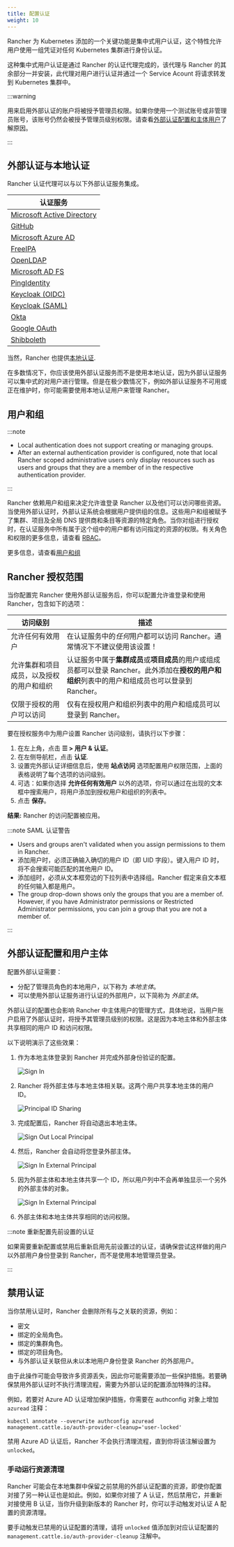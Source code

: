 ```yaml
---
title: 配置认证
weight: 10
---
```


<head>
  <link rel="canonical" href="https://ranchermanager.docs.rancher.com/zh/how-to-guides/new-user-guides/authentication-permissions-and-global-configuration/authentication-config"/>
</head>

Rancher 为 Kubernetes 添加的一个关键功能是集中式用户认证，这个特性允许用户使用一组凭证对任何 Kubernetes 集群进行身份认证。

这种集中式用户认证是通过 Rancher 的认证代理完成的，该代理与 Rancher 的其余部分一并安装，此代理对用户进行认证并通过一个 Service Acount 将请求转发到 Kubernetes 集群中。

:::warning

用来启用外部认证的账户将被授予管理员权限。如果你使用一个测试账号或非管理员账号，该账号仍然会被授予管理员级别权限。请查看[外部认证配置和主体用户](#外部认证配置和用户主体)了解原因。

:::

## 外部认证与本地认证

Rancher 认证代理可以与以下外部认证服务集成。

| 认证服务                                                                                                               |
| ---------------------------------------------------------------------------------------------------------------------- |
| [Microsoft Active Directory](configure-active-directory.md)                                                            |
| [GitHub](configure-github.md)                                                                                          |
| [Microsoft Azure AD](configure-azure-ad.md)                                                                            |
| [FreeIPA](configure-freeipa.md)                                                                                        |
| [OpenLDAP](../configure-openldap/configure-openldap.md)                                                                |
| [Microsoft AD FS](../configure-microsoft-ad-federation-service-saml/configure-microsoft-ad-federation-service-saml.md) |
| [PingIdentity](configure-pingidentity.md)                                                                              |
| [Keycloak (OIDC)](configure-keycloak-oidc.md)                                                                          |
| [Keycloak (SAML)](configure-keycloak-saml.md)                                                                          |
| [Okta](configure-okta-saml.md)                                                                                         |
| [Google OAuth](configure-google-oauth.md)                                                                              |
| [Shibboleth](../configure-shibboleth-saml/configure-shibboleth-saml.md)                                                |

当然，Rancher 也提供[本地认证](create-local-users.md).

在多数情况下，你应该使用外部认证服务而不是使用本地认证，因为外部认证服务可以集中式的对用户进行管理。但是在极少数情况下，例如外部认证服务不可用或正在维护时，你可能需要使用本地认证用户来管理 Rancher。

## 用户和组

:::note

- Local authentication does not support creating or managing groups.
- After an external authentication provider is configured, note that local Rancher scoped administrative users only display resources such as users and groups that they are a member of in the respective authentication provider.

:::

Rancher 依赖用户和组来决定允许谁登录 Rancher 以及他们可以访问哪些资源。当使用外部认证时，外部认证系统会根据用户提供组的信息。这些用户和组被赋予了集群、项目及全局 DNS 提供商和条目等资源的特定角色。当你对组进行授权时，在认证服务中所有属于这个组中的用户都有访问指定的资源的权限。有关角色和权限的更多信息，请查看 [RBAC](../manage-role-based-access-control-rbac/manage-role-based-access-control-rbac.md)。

更多信息，请查看[用户和组](manage-users-and-groups.md)

## Rancher 授权范围

当你配置完 Rancher 使用外部认证服务后，你可以配置允许谁登录和使用 Rancher，包含如下的选项：

| 访问级别                                 | 描述                                                                                                                                               |
| ---------------------------------------- | -------------------------------------------------------------------------------------------------------------------------------------------------- |
| 允许任何有效用户                         | 在认证服务中的*任何*用户都可以访问 Rancher。通常情况下不建议使用该设置！                                                                           |
| 允许集群和项目成员，以及授权的用户和组织 | 认证服务中属于**集群成员**或**项目成员**的用户或组成员都可以登录 Rancher。此外添加在**授权的用户和组织**列表中的用户和组成员也可以登录到 Rancher。 |
| 仅限于授权的用户可以访问                 | 仅有在授权用户和组织列表中的用户和组成员可以登录到 Rancher。                                                                                       |

要在授权服务中为用户设置 Rancher 访问级别，请执行以下步骤：

1. 在左上角，点击 **☰ > 用户 & 认证**。
1. 在左侧导航栏，点击 **认证**.
1. 设置完外部认证详细信息后，使用 **站点访问** 选项配置用户权限范围，上面的表格说明了每个选项的访问级别。
1. 可选：如果你选择 **允许任何有效用户** 以外的选项，你可以通过在出现的文本框中搜索用户，将用户添加到授权用户和组织的列表中。
1. 点击 **保存**。

**结果:** Rancher 的访问配置被应用。

:::note SAML 认证警告

- Users and groups aren't validated when you assign permissions to them in Rancher.
- 添加用户时，必须正确输入确切的用户 ID（即 UID 字段）。键入用户 ID 时，将不会搜索可能匹配的其他用户 ID。
- 添加组时，必须从文本框旁边的下拉列表中选择组。Rancher 假定来自文本框的任何输入都是用户。
- The group drop-down shows only the groups that you are a member of. However, if you have Administrator permissions or Restricted Administrator permissions, you can join a group that you are not a member of.

:::

## 外部认证配置和用户主体

配置外部认证需要：

- 分配了管理员角色的本地用户，以下称为 _本地主体_。
- 可以使用外部认证服务进行认证的外部用户，以下简称为 _外部主体_。

外部认证的配置也会影响 Rancher 中主体用户的管理方式，具体地说，当用户账户启用了外部认证时，将授予其管理员级别的权限。这是因为本地主体和外部主体共享相同的用户 ID 和访问权限。

以下说明演示了这些效果：

1. 作为本地主体登录到 Rancher 并完成外部身份验证的配置。

   ![Sign In](/img/sign-in.png)

2. Rancher 将外部主体与本地主体相关联。这两个用户共享本地主体的用户 ID。

   ![Principal ID Sharing](/img/principal-ID.png)

3. 完成配置后，Rancher 将自动退出本地主体。

   ![Sign Out Local Principal](/img/sign-out-local.png)

4. 然后，Rancher 会自动将您登录外部主体。

   ![Sign In External Principal](/img/sign-in-external.png)

5. 因为外部主体和本地主体共享一个 ID，所以用户列中不会再单独显示一个另外的外部主体的对象。

   ![Sign In External Principal](/img/users-page.png)

6. 外部主体和本地主体共享相同的访问权限。

:::note 重新配置先前设置的认证

如果需要重新配置或禁用后重新启用先前设置过的认证，请确保尝试这样做的用户以外部用户身份登录到 Rancher，而不是使用本地管理员登录。

:::

## 禁用认证

当你禁用认证时，Rancher 会删除所有与之关联的资源，例如：

- 密文
- 绑定的全局角色。
- 绑定的集群角色。
- 绑定的项目角色。
- 与外部认证关联但从未以本地用户身份登录 Rancher 的外部用户。

由于此操作可能会导致许多资源丢失，因此你可能需要添加一些保护措施。若要确保禁用外部认证时不执行清理流程，需要为外部认证的配置添加特殊的注释。

例如，若要对 Azure AD 认证增加保护措施，你需要在 authconfig 对象上增加 `azuread` 注释：

`kubectl annotate --overwrite authconfig azuread management.cattle.io/auth-provider-cleanup='user-locked'`

禁用 Azure AD 认证后，Rancher 不会执行清理流程，直到你将该注解设置为 `unlocked`。

### 手动运行资源清理

Rancher 可能会在本地集群中保留之前禁用的外部认证配置的资源，即使你配置对接了另一种认证也是如此。例如，如果你对接了 A 认证，然后禁用它，并重新对接使用 B 认证，当你升级到新版本的 Rancher 时，你可以手动触发对认证 A 配置的资源清理。

要手动触发已禁用的认证配置的清理，请将 `unlocked` 值添加到对应认证配置的 `management.cattle.io/auth-provider-cleanup` 注解中。

